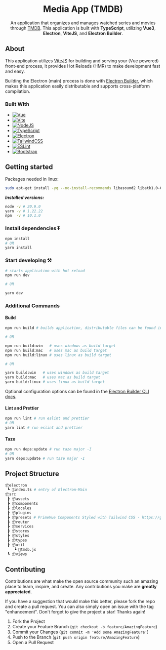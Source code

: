 <div align="center">
<h1>Media App (TMDB)</h1>

An application that organizes and manages watched series and movies through [TMDB](https://www.themoviedb.org/). This application is built with **TypeScript**, utilizing **Vue3**, **Electron**, **ViteJS**, and **Electron Builder**.
</div>

## About

This application utilizes [ViteJS](https://vitejs.dev) for building and serving your (Vue powered) front-end process, it provides Hot Reloads (HMR) to make development fast and easy.

Building the Electron (main) process is done with [Electron Builder](https://www.electron.build/), which makes this application easily distributable and supports cross-platform compilation.

 ### Built With

* [![Vue][Vue.js]][Vue-url]
* [![Vite][Vite.js]][Vite-url]
* [![NodeJS][NodeJS]][Node-url]
* [![TypeScript][TypeScript]][TypeScript-url]
* [![Electron][Electron.js]][Electron-url]
* [![TailwindCSS][TailwindCSS]][TailwindCSS-url]
* [![ESLint][ESLint]][ESLint-url]
* [![Bootstrap][Bootstrap]][Bootstrap-url]

<!-- MARKDOWN LINKS & IMAGES -->
<!-- https://www.markdownguide.org/basic-syntax/#reference-style-links -->
[Vue.js]: https://img.shields.io/badge/Vue.js-35495E?style=for-the-badge&logo=vuedotjs&logoColor=4FC08D
[Vue-url]: https://vuejs.org/
[Vite.js]: https://img.shields.io/badge/vite-%23646CFF.svg?style=for-the-badge&logo=vite&logoColor=white
[Vite-url]: https://vitejs.dev
[NodeJS]: https://img.shields.io/badge/node.js-6DA55F?style=for-the-badge&logo=node.js&logoColor=white
[Node-url]: https://nodejs.org/
[TypeScript]: https://img.shields.io/badge/typescript-%23007ACC.svg?style=for-the-badge&logo=typescript&logoColor=white
[TypeScript-url]: https://www.typescriptlang.org/
[Electron.js]: https://img.shields.io/badge/Electron-191970?style=for-the-badge&logo=Electron&logoColor=white
[Electron-url]: https://www.electronjs.org/
[TailwindCSS]: https://img.shields.io/badge/tailwindcss-%2338B2AC.svg?style=for-the-badge&logo=tailwind-css&logoColor=white
[TailwindCSS-url]: https://tailwindcss.com/
[ESLint]: https://img.shields.io/badge/ESLint-4B3263?style=for-the-badge&logo=eslint&logoColor=white
[ESLint-url]: https://eslint.org/
[Bootstrap]: https://img.shields.io/badge/bootstrap-%238511FA.svg?style=for-the-badge&logo=bootstrap&logoColor=white
[Bootstrap-url]: https://getbootstrap.com/

## Getting started

Packages needed in linux:

```bash
sudo apt-get install -yq --no-install-recommends libasound2 libatk1.0-0 libc6 libcairo2 libcups2 libdbus-1-3 libexpat1 libfontconfig1 libgcc1 libgconf-2-4 libgdk-pixbuf2.0-0 libglib2.0-0 libgtk-3-0 libnspr4 libpango-1.0-0 libpangocairo-1.0-0 libstdc++6 libx11-6 libx11-xcb1 libxcb1 libxcursor1 libxdamage1 libxext6 libxfixes3 libxi6 libxrandr2 libxrender1 libxss1 libxtst6 libnss3 libgbm-dev
```

***Installed versions:***

```bash
node -v # 20.9.0
yarn -v # 1.22.22
npm  -v # 10.1.0
``` 

### Install dependencies ⏬

```bash
npm install
# OR
yarn install
```

### Start developing ⚒️

```bash
# starts application with hot reload
npm run dev

# OR

yarn dev
```

### Additional Commands
#### Build

```bash
npm run build # builds application, distributable files can be found in "release" folder

# OR

npm run build:win   # uses windows as build target
npm run build:mac   # uses mac as build target
npm run build:linux # uses linux as build target

# OR

yarn build:win   # uses windows as build target
yarn build:mac   # uses mac as build target
yarn build:linux # uses linux as build target
```

Optional configuration options can be found in the [Electron Builder CLI docs](https://www.electron.build/cli.html).

#### Lint and Prettier
```bash
npm run lint # run eslint and prettier
# OR
yarn lint # run eslint and prettier
```

#### Taze
```bash
npm run deps:update # run taze major -I
# OR
yarn deps:update # run taze major -I
```

## Project Structure

```bash
📦electron
 ┗ 📜index.ts # entry of Electron-Main
📦src
 ┣ 📦assets
 ┣ 📦components
 ┣ 📦locales
 ┣ 📦plugins
 ┣ 📦presets # PrimeVue Components Styled with Tailwind CSS - https://github.com/primefaces/primevue-tailwind
 ┣ 📦router
 ┣ 📦services
 ┣ 📦stores
 ┣ 📦styles
 ┣ 📦types
 ┣ 📦util
    ┗ 📜tmdb.js
 ┗ 📦views
```

## Contributing

Contributions are what make the open source community such an amazing place to learn, inspire, and create. Any contributions you make are **greatly appreciated**.

If you have a suggestion that would make this better, please fork the repo and create a pull request. You can also simply open an issue with the tag "enhancement".
Don't forget to give the project a star! Thanks again!

1. Fork the Project
2. Create your Feature Branch (`git checkout -b feature/AmazingFeature`)
3. Commit your Changes (`git commit -m 'Add some AmazingFeature'`)
4. Push to the Branch (`git push origin feature/AmazingFeature`)
5. Open a Pull Request
